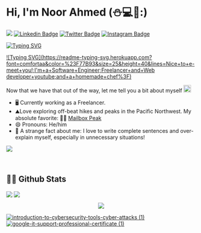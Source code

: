 # Hi, I'm Noor Ahmed (:snowman::computer::jack_o_lantern::)
![](https://komarev.com/ghpvc/?username=Noor-Ahmed-12)
[![Linkedin Badge](https://img.shields.io/badge/-LinkedIn-0e76a8?style=flat-square&logo=Linkedin&logoColor=white)](https://www.linkedin.com/in/noor-ahmed-shaikh-2989691b4)
[![Twitter Badge](https://img.shields.io/badge/-Twitter-00acee?style=flat-square&logo=Twitter&logoColor=white)](https://www.twitter.com/NoorShykh54?s=09)
[![Instagram Badge](https://img.shields.io/badge/-Instagram-e4405f?style=flat-square&logo=Instagram&logoColor=white)](https://www.instagram.com/noor_ahmed_shykh/)

[![Typing SVG](https://readme-typing-svg.herokuapp.com?font=comfortaa&color=%23F77B93&size=25&height=40&lines=Nice+to+e-meet+you!;I'm+a+Software+Engineer;Tech+and+Travel+Blogger;and+a+homemade+chef%3F)](https://git.io/typing-svg)

[![Typing SVG](https://readme-typing-svg.herokuapp.com?font=comfortaa&color=%23F77B93&size=25&height=40&lines=Nice+to+e-meet+you!;I'm+a+Software+Engineer;Freelancer+and+Web developer+youtube;and+a+homemade+chef%3F)](https://git.io/typing-svg)

Now that we have that out of the way, let me tell you a bit about myself <img src="https://emojis.slackmojis.com/emojis/images/1520808873/3643/cool-doge.gif?1520808873" width="20" />

* 🖥️ Currently working as a Freelancer.
* ⛰️Love exploring off-beat hikes and peaks in the Pacific Northwest. My absolute favorite:  🥁🥁 <a href="https://www.wta.org/go-hiking/hikes/mailbox-peak">Mailbox Peak</a>
* 😄 Pronouns: He/him
* 🤯 A strange fact about me: I love to write complete sentences and over-explain myself, especially in unnecessary situations!

<p align="left">
  <img src="https://quotes-github-readme.vercel.app/api?type=horizontal&theme=light)](https://github.com/piyushsuthar/github-readme-quotes" />
</p>
<br>

## 👨‍💻 Github Stats

<img align="center" src="https://github-readme-stats.vercel.app/api?username=Noor-Ahmed-12&show_icons=true&theme=dracula" />

<img align="center" src="https://github-readme-stats.vercel.app/api/top-langs/?username=Noor-Ahmed-12&layout=compact" />


<p align="center">
  <img src="https://capsule-render.vercel.app/api?type=waving&color=gradient&height=110&section=footer&animation=twinkling"/>
</p>


[
![introduction-to-cybersecurity-tools-cyber-attacks (1)](https://user-images.githubusercontent.com/60597399/111895867-cf5c4400-89d2-11eb-83a8-e69040cb0849.png)
](https://www.youracclaim.com/badges/28e2fe95-1973-4fd9-b519-a70624463684/public_url) [![google-it-support-professional-certificate (1)](https://user-images.githubusercontent.com/60597399/111895936-38dc5280-89d3-11eb-9fee-afca715d630f.png)](https://www.youracclaim.com/badges/a444519f-0b91-4380-89f2-bf63685a4c31/public_url)
